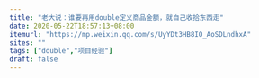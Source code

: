 ```yaml
---
title: "老大说：谁要再用double定义商品金额，就自己收拾东西走"
date: 2020-05-22T18:57:13+08:00
itemurl: "https://mp.weixin.qq.com/s/UyYDt3HB8IO_AoSDLndhxA"
sites: ""
tags: ["double","项目经验"]
draft: false
---
```


